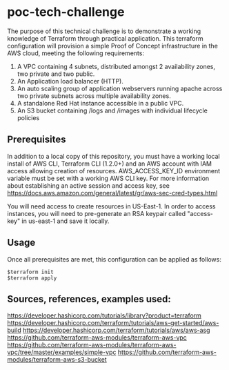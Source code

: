 # poc-tech-challenge #

The purpose of this technical challenge is to demonstrate a working knowledge of Terraform through practical application.  This terraform configuration will provision a simple Proof of Concept infrastructure in the AWS cloud, meeting the following requirements:

1. A VPC containing 4 subnets, distributed amongst 2 availability zones, two private and two public.
2. An Application load balancer (HTTP).
3. An auto scaling group of application webservers running apache across two private subnets across multiple availability zones.
4. A standalone Red Hat instance accessible in a public VPC.
5. An S3 bucket containing /logs and /images with individual lifecycle policies

## Prerequisites ##

In addition to a local copy of this repository, you must have a working local install of AWS CLI, Terraform CLI (1.2.0+) and an AWS account with IAM access allowing creation of resources.  AWS_ACCESS_KEY_ID environment variable must be set with a working AWS CLI key.  For more information about establishing an active session and access key, see https://docs.aws.amazon.com/general/latest/gr/aws-sec-cred-types.html

You will need access to create resources in US-East-1.
In order to access instances, you will need to pre-generate an RSA keypair called "access-key" in us-east-1 and save it locally.

## Usage ##

Once all prerequisites are met, this configuration can be applied as follows:

```
$terraform init
$terraform apply
```

## Sources, references, examples used:
https://developer.hashicorp.com/tutorials/library?product=terraform
https://developer.hashicorp.com/terraform/tutorials/aws-get-started/aws-build
https://developer.hashicorp.com/terraform/tutorials/aws/aws-asg
https://github.com/terraform-aws-modules/terraform-aws-vpc
https://github.com/terraform-aws-modules/terraform-aws-vpc/tree/master/examples/simple-vpc
https://github.com/terraform-aws-modules/terraform-aws-s3-bucket